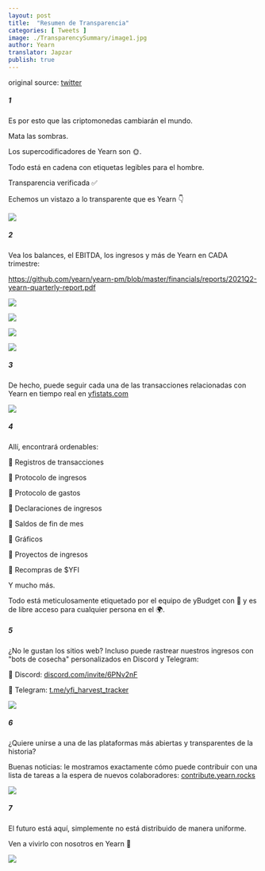 ```yaml
---
layout: post
title:  "Resumen de Transparencia"
categories: [ Tweets ]
image: ./TransparencySummary/image1.jpg
author: Yearn
translator: Japzar
publish: true
---
```

original source: [twitter](https://twitter.com/iearnfinance/status/1445143482830446600)

##### 1

Es por esto que las criptomonedas cambiarán el mundo.

Mata las sombras.

Los supercodificadores de Yearn son 🌞.

Todo está en cadena con etiquetas legibles para el hombre.

Transparencia verificada ✅

Echemos un vistazo a lo transparente que es Yearn 👇

![](image1.jpg)

##### 2

Vea los balances, el EBITDA, los ingresos y más de Yearn en CADA trimestre:

https://github.com/yearn/yearn-pm/blob/master/financials/reports/2021Q2-yearn-quarterly-report.pdf

![](image2.jpg)

![](image3.jpg)

![](image4.jpg)

![](image5.jpg)

##### 3

De hecho, puede seguir cada una de las transacciones relacionadas con Yearn en tiempo real en [yfistats.com](http://www.yfistats.com/)

![](image6.jpg)

##### 4

Allí, encontrará ordenables:

🔵 Registros de transacciones

🔵 Protocolo de ingresos

🔵 Protocolo de gastos

🔵 Declaraciones de ingresos

🔵 Saldos de fin de mes

🔵 Gráficos

🔵 Proyectos de ingresos

🔵 Recompras de $YFI

Y mucho más.

Todo está meticulosamente etiquetado por el equipo de yBudget con 💙 y es de libre acceso para cualquier persona en el 🌍.

##### 5

¿No le gustan los sitios web? Incluso puede rastrear nuestros ingresos con "bots de cosecha" personalizados en Discord y Telegram:

🔵 Discord: [discord.com/invite/6PNv2nF](https://discord.com/invite/6PNv2nF)

🔵 Telegram: [t.me/yfi_harvest_tracker](https://t.me/yfi_harvest_tracker)

![](image7.jpg)

##### 6

¿Quiere unirse a una de las plataformas más abiertas y transparentes de la historia?

Buenas noticias: le mostramos exactamente cómo puede contribuir con una lista de tareas a la espera de nuevos colaboradores: [contribute.yearn.rocks](https://contribute.yearn.rocks/)

![](image8.jpg)

##### 7

El futuro está aquí, simplemente no está distribuido de manera uniforme.

Ven a vivirlo con nosotros en Yearn 💙


![](image9.jpg)
